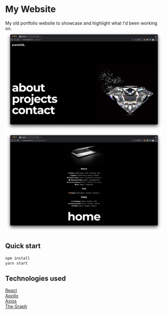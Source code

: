 # My Website

My old portfolio website to showcase and highlight what I'd been working on.\
![home](./home.png)
![home](./projects.png)

## Quick start

```
npm install
yarn start
```

## Technologies used

[React](https://reactjs.org/)\
[Apollo](https://www.apollographql.com/)\
[Axios](https://axios-http.com/docs/intro)\
[The Graph](https://thegraph.com/)

